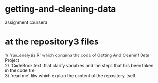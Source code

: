 # getting-and-cleaning-data
assignment coursera

# at the repository3 files 
   1/ 'run_analysis.R' which contains the code of Getting And Cleaninf Data Project   
   2/ 'CodeBook.text' that clarify variables and the steps that has been taken in the code file    
   3/ 'read me' filw which explain the content of the repository itself
